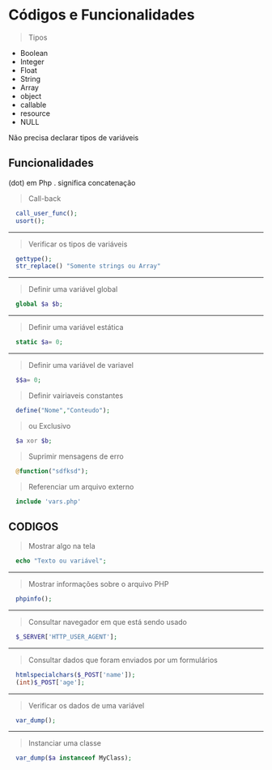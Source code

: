 # Códigos e Funcionalidades

>Tipos

+ Boolean
+ Integer
+ Float
+ String
+ Array
+ object
+ callable
+ resource
+ NULL

Não precisa declarar tipos de variáveis
## Funcionalidades

(dot) em Php . significa concatenação


>Call-back

```PHP
  call_user_func();
  usort();
```
___
>Verificar os tipos de variáveis

```PHP
  gettype();
  str_replace() "Somente strings ou Array"
```
___
>Definir uma variável global

```PHP
  global $a $b;
```
___
>Definir uma variável estática

```PHP
  static $a= 0;
```
___
>Definir uma variável de variavel

```PHP
  $$a= 0;
```

>Definir vairiaveis constantes

```PHP
  define("Nome","Conteudo");
```

>ou Exclusivo

```PHP
  $a xor $b;
```

>Suprimir mensagens de erro

```PHP
  @function("sdfksd");
```
>Referenciar um arquivo externo

```PHP
  include 'vars.php'
```

## CODIGOS

> Mostrar algo na tela

```PHP
  echo "Texto ou variável";
```
___
>Mostrar informações sobre o arquivo PHP

```PHP
  phpinfo();
```
___
>Consultar navegador em que está sendo usado

```PHP
  $_SERVER['HTTP_USER_AGENT'];
```
___
>Consultar dados que foram enviados por um formulários

```PHP
  htmlspecialchars($_POST['name']);
  (int)$_POST['age'];
```
___
>Verificar os dados de uma variável

```PHP
  var_dump();
```
___
>Instanciar uma classe
```PHP
  var_dump($a instanceof MyClass);
```

